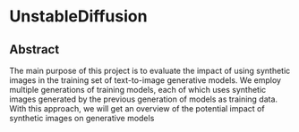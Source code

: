 # UnstableDiffusion

## Abstract
The main purpose of this project is to evaluate the impact of using synthetic images in the training set of text-to-image generative models. We employ multiple generations of training models, each of which uses synthetic images generated by the previous generation of models as training data. With this approach, we will get an overview of the potential impact of synthetic images on generative models

